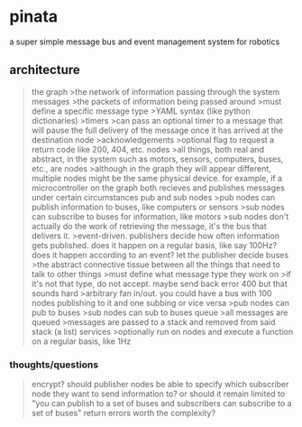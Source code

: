 # pinata
a super simple message bus and event management system for robotics

## architecture
>the graph
    >the network of information passing through the system
>messages
    >the packets of information being passed around
    >must define a specific message type
    >YAML syntax (like python dictionaries)
    >timers
        >can pass an optional timer to a message that will pause the full delivery of the message once it has arrived at the destination node
    >acknowledgements
        >optional flag to request a return code like 200, 404, etc.
>nodes
    >all things, both real and abstract, in the system such as motors, sensors, computers, buses, etc., are nodes
    >although in the graph they will appear different, multiple nodes might be the same physical device. for example, if a microcontroller on the graph both recieves and publishes messages under certain circumstances
>pub and sub nodes
    >pub nodes can publish information to buses, like computers or sensors
    >sub nodes can subscribe to buses for information, like motors
    >sub nodes don't actually do the work of retrieving the message, it's the bus that delivers it.
        >event-driven. publishers decide how often information gets published. does it happen on a regular basis, like say 100Hz? does it happen according to an event? let the publisher decide
>buses
    >the abstract connective tissue between all the things that need to talk to other things
    >must define what message type they work on
        >if it's not that type, do not accept. maybe send back error 400 but that sounds hard
    >arbitrary fan in/out. you could have a bus with 100 nodes publishing to it and one subbing or vice versa
    >pub nodes can pub to buses
    >sub nodes can sub to buses
>queue
    >all messages are queued
    >messages are passed to a stack and removed from said stack (a list)
>services
    >optionally run on nodes and execute a function on a regular basis, like 1Hz

### thoughts/questions
>encrypt?
>should publisher nodes be able to specify which subscriber node they want to send information to? or should it remain limited to "you can publish to a set of buses and subscribers can subscribe to a set of buses"
>return errors worth the complexity?
